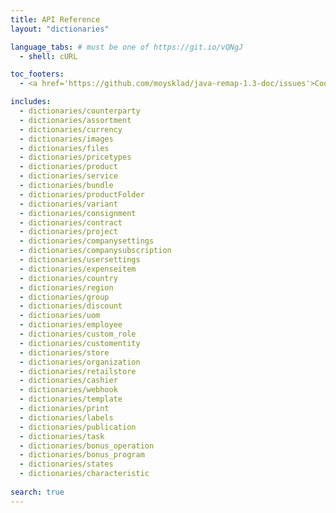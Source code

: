 ```yaml
---
title: API Reference
layout: "dictionaries"

language_tabs: # must be one of https://git.io/vQNgJ
  - shell: cURL

toc_footers:
  - <a href='https://github.com/moysklad/java-remap-1.3-doc/issues'>Сообщите об ошибке</a>

includes:
  - dictionaries/counterparty
  - dictionaries/assortment
  - dictionaries/currency
  - dictionaries/images
  - dictionaries/files
  - dictionaries/pricetypes
  - dictionaries/product
  - dictionaries/service
  - dictionaries/bundle
  - dictionaries/productFolder
  - dictionaries/variant
  - dictionaries/consignment
  - dictionaries/contract
  - dictionaries/project
  - dictionaries/companysettings
  - dictionaries/companysubscription
  - dictionaries/usersettings
  - dictionaries/expenseitem
  - dictionaries/country
  - dictionaries/region
  - dictionaries/group
  - dictionaries/discount
  - dictionaries/uom  
  - dictionaries/employee
  - dictionaries/custom_role
  - dictionaries/customentity
  - dictionaries/store
  - dictionaries/organization
  - dictionaries/retailstore
  - dictionaries/cashier
  - dictionaries/webhook
  - dictionaries/template
  - dictionaries/print
  - dictionaries/labels
  - dictionaries/publication
  - dictionaries/task
  - dictionaries/bonus_operation
  - dictionaries/bonus_program
  - dictionaries/states  
  - dictionaries/characteristic
  
search: true
---  
```

